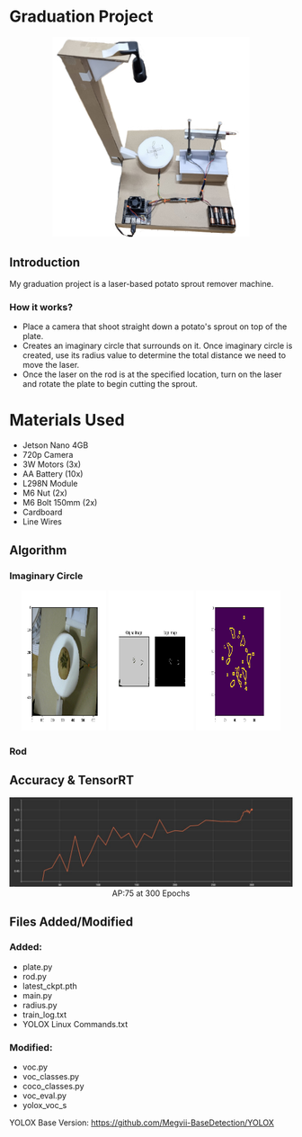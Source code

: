 # Graduation Project
<div align="center"><img src="machine_picture.jpg" width="350"></div>

## Introduction
My graduation project is a laser-based potato sprout remover machine.

### How it works?
* Place a camera that shoot straight down a potato's sprout on top of the plate. 
* Creates an imaginary circle that surrounds on it. Once imaginary circle is created, use its radius value to determine the total distance we need to move the laser. 
* Once the laser on the rod is at the specified location, turn on the laser and rotate the plate to begin cutting the sprout.

# Materials Used
* Jetson Nano 4GB
* 720p Camera
* 3W Motors (3x)
* AA Battery (10x)
* L298N Module
* M6 Nut (2x)
* M6 Bolt 150mm (2x)
* Cardboard
* Line Wires

## Algorithm
### Imaginary Circle
<p align="center" width="100%">
    <img width="30%" img src="Results/3.png", height = "250", width = "350"> 
    <img width="30%" img src="Results/4.png", height = "250", width = "350"> 
    <img width="30%" img src="Results/5.png", height = "250", width = "350"> 
</p>

### Rod

## Accuracy & TensorRT
<div align="center"><img src="Results/accuracy-epoch.jpg"></div>
<div align="center">AP:75 at 300 Epochs</div>


## Files Added/Modified
### Added:
* plate.py
* rod.py
* latest_ckpt.pth
* main.py
* radius.py
* train_log.txt
* YOLOX Linux Commands.txt
### Modified:
* voc.py
* voc_classes.py
* coco_classes.py
* voc_eval.py
* yolox_voc_s

YOLOX Base Version: https://github.com/Megvii-BaseDetection/YOLOX
